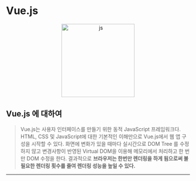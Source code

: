 # Vue.js

<p align="center"><img src="https://github.com/lbsafe/Vue/assets/65703793/7496a4d2-a006-4178-a72e-9b132a7fdb40" alt="js" width="200px"></p>

## Vue.js 에 대하여
>Vue.js는 사용자 인터페이스를 만들기 위한 동적 JavaScript 프레임워크다.   
HTML, CSS 및 JavaScript에 대한 기본적인 이해만으로 Vue.js에서 웹 앱 구성을 시작할 수 있다. 화면에 변화가 있을 때마다 실시간으로 DOM Tree 를 수정하지 않고 변경사항이 반영된 Virtual DOM을 이용해 메모리에서 처리하고 한 번만 DOM 수정을 한다. 결과적으로 **브라우저는 한번만 렌더링을 하게 됨으로써 불필요한 렌더링 횟수를 줄여 렌더링 성능을 높일 수 있다.**
***